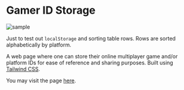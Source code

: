 # Gamer ID Storage
![sample](https://user-images.githubusercontent.com/65208909/229693716-19d7a9cb-487e-46ba-b13d-b43812a4a092.png)

Just to test out `localStorage` and sorting table rows. Rows are sorted alphabetically by platform.

A web page where one can store their online multiplayer game and/or platform IDs for ease of reference and sharing purposes. Built using [Tailwind CSS](https://tailwindcss.com/).

You may visit the page [here](https://monkonius.github.io/gamer-id-storage/).
